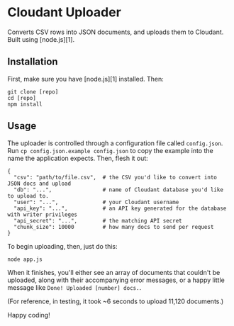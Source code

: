 # Cloudant Uploader

Converts CSV rows into JSON documents, and uploads them to Cloudant. Built using [node.js][1].

## Installation

First, make sure you have [node.js][1] installed. Then:

    git clone [repo]
    cd [repo]
    npm install

## Usage

The uploader is controlled through a configuration file called `config.json`. Run `cp config.json.example config.json` to copy the example into the name the application expects. Then, flesh it out:

    {
      "csv": "path/to/file.csv",  # the CSV you'd like to convert into JSON docs and upload
      "db": "...",                # name of Cloudant database you'd like to upload to.
      "user": "...",              # your Cloudant username
      "api_key": "...",           # an API key generated for the database with writer privileges
      "api_secret": "...",        # the matching API secret 
      "chunk_size": 10000         # how many docs to send per request
    }

To begin uploading, then, just do this:

    node app.js

When it finishes, you'll either see an array of documents that couldn't be uploaded, along with their accompanying error messages, or a happy little message like `Done! Uploaded [number] docs.`.

(For reference, in testing, it took ~6 seconds to upload 11,120 documents.)

Happy coding!
